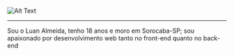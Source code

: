 ![Alt Text](https://i.pinimg.com/originals/e7/8a/2a/e78a2a40faa5a2851dac5d7238d449aa.gif)

--------------------------

Sou o Luan Almeida, tenho 18 anos e moro em Sorocaba-SP; sou apaixonado por desenvolvimento web tanto no front-end quanto no back-end
